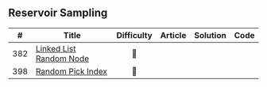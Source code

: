 
## Reservoir Sampling

|#|Title|Difficulty|Article|Solution|Code|
|:---:|---|:---:|:---:|:---:|:---:|
|382|[Linked List Random Node](https://leetcode.com/problems/linked-list-random-node) |🧡||||
|398|[Random Pick Index](https://leetcode.com/problems/random-pick-index) |🧡||||